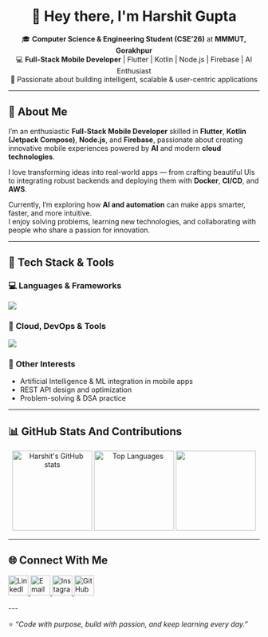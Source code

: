 <h1 align="center">👋 Hey there, I'm Harshit Gupta</h1>

<p align="center">
  🎓 <b>Computer Science & Engineering Student (CSE’26)</b> at <b>MMMUT, Gorakhpur</b><br>
  💻 <b>Full-Stack Mobile Developer</b> | Flutter | Kotlin | Node.js | Firebase | AI Enthusiast<br>
  🚀 Passionate about building intelligent, scalable & user-centric applications
</p>

---

## 🧠 About Me

I’m an enthusiastic **Full-Stack Mobile Developer** skilled in **Flutter**, **Kotlin (Jetpack Compose)**, **Node.js**, and **Firebase**, passionate about creating innovative mobile experiences powered by **AI** and modern **cloud technologies**.  

I love transforming ideas into real-world apps — from crafting beautiful UIs to integrating robust backends and deploying them with **Docker**, **CI/CD**, and **AWS**.  

Currently, I’m exploring how **AI and automation** can make apps smarter, faster, and more intuitive.  
I enjoy solving problems, learning new technologies, and collaborating with people who share a passion for innovation.

---

## 🧰 Tech Stack & Tools

### 💻 **Languages & Frameworks**
<p align="left">
  <img src="https://skillicons.dev/icons?i=flutter,dart,kotlin,jetpackcompose,androidstudio,java,js,nodejs,express,firebase,flask,python,c,c++,mongodb,sql" />
</p>

### 🧩 **Cloud, DevOps & Tools**
<p align="left">
  <img src="https://skillicons.dev/icons?i=docker,aws,git,github,vscode,postman,linux,bash,gitlab" />
</p>

### 🧮 **Other Interests**
- Artificial Intelligence & ML integration in mobile apps  
- REST API design and optimization  
- Problem-solving & DSA practice  

---

## 📊 GitHub Stats And Contributions

<p align="center">
  <img src="https://github-readme-stats.vercel.app/api?username=harshitgupta73&show_icons=true&theme=radical" alt="Harshit's GitHub stats" height="160" />
  <img src="https://github-readme-stats.vercel.app/api/top-langs/?username=harshitgupta73&layout=compact&theme=radical" alt="Top Languages" height="160" />
  <img src="https://github-profile-trophy.vercel.app/?username=harshitgupta73&theme=radical)](https://github.com/ryo-ma/github-profile-trophy)" height="160"/>
</p>

---

## 🌐 Connect With Me
<p align="left">
  <a href="https://www.linkedin.com/in/your-linkedin-profile/" target="_blank">
    <img src="https://skillicons.dev/icons?i=linkedin" height="40" alt="LinkedIn"/>
  </a>
  <a href="mailto:your.email@example.com" target="_blank">
    <img src="https://skillicons.dev/icons?i=gmail" height="40" alt="Email"/>
  </a>
  <a href="https://www.instagram.com/your-instagram-profile/" target="_blank">
    <img src="https://skillicons.dev/icons?i=instagram" height="40" alt="Instagram"/>
  </a>
  <a href="https://github.com/harshitgupta26" target="_blank">
    <img src="https://skillicons.dev/icons?i=github" height="40" alt="GitHub"/>
  </a>
</p>
---

⭐️ *“Code with purpose, build with passion, and keep learning every day.”*  
